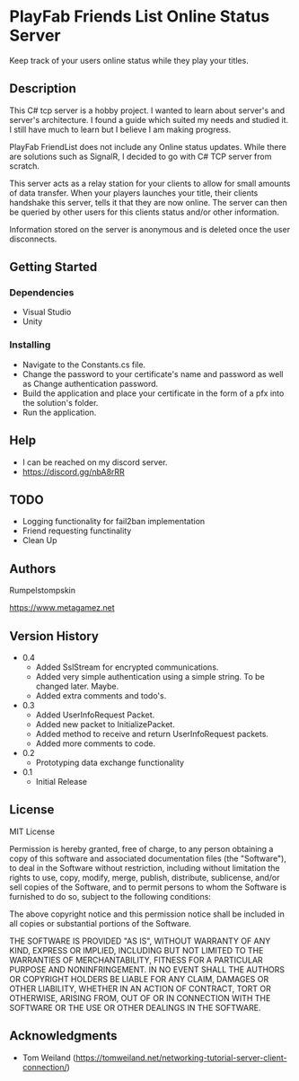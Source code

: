 # PlayFab Friends List Online Status Server

Keep track of your users online status while they play your titles.

## Description

This C# tcp server is a hobby project. I wanted to learn about server's and server's architecture. I found a guide which suited my needs and studied it.
I still have much to learn but I believe I am making progress.

PlayFab FriendList does not include any Online status updates. 
While there are solutions such as SignalR, I decided to go with C# TCP server from scratch.

This server acts as a relay station for your clients to allow for small amounts of data transfer.
When your players launches your title, their clients handshake this server, tells it that they are now online.
The server can then be queried by other users for this clients status and/or other information.

Information stored on the server is anonymous and is deleted once the user disconnects.

## Getting Started

### Dependencies

* Visual Studio
* Unity

### Installing

* Navigate to the Constants.cs file.
* Change the password to your certificate's name and password as well as Change authentication password.
* Build the application and place your certificate in the form of a pfx into the solution's folder.
* Run the application.

## Help

* I can be reached on my discord server.
* https://discord.gg/nbA8rRR

## TODO

* Logging functionality for fail2ban implementation
* Friend requesting functinality
* Clean Up

## Authors

Rumpelstompskin

https://www.metagamez.net

## Version History
* 0.4
    * Added SslStream for encrypted communications.
    * Added very simple authentication using a simple string. To be changed later. Maybe.
    * Added extra comments and todo's.
* 0.3
    * Added UserInfoRequest Packet.
    * Added new packet to InitializePacket.
    * Added method to receive and return UserInfoRequest packets.
    * Added more comments to code.
* 0.2
    * Prototyping data exchange functionality
* 0.1
    * Initial Release

## License

MIT License

Permission is hereby granted, free of charge, to any person obtaining a copy
of this software and associated documentation files (the "Software"), to deal
in the Software without restriction, including without limitation the rights
to use, copy, modify, merge, publish, distribute, sublicense, and/or sell
copies of the Software, and to permit persons to whom the Software is
furnished to do so, subject to the following conditions:

The above copyright notice and this permission notice shall be included in all
copies or substantial portions of the Software.

THE SOFTWARE IS PROVIDED "AS IS", WITHOUT WARRANTY OF ANY KIND, EXPRESS OR
IMPLIED, INCLUDING BUT NOT LIMITED TO THE WARRANTIES OF MERCHANTABILITY,
FITNESS FOR A PARTICULAR PURPOSE AND NONINFRINGEMENT. IN NO EVENT SHALL THE
AUTHORS OR COPYRIGHT HOLDERS BE LIABLE FOR ANY CLAIM, DAMAGES OR OTHER
LIABILITY, WHETHER IN AN ACTION OF CONTRACT, TORT OR OTHERWISE, ARISING FROM,
OUT OF OR IN CONNECTION WITH THE SOFTWARE OR THE USE OR OTHER DEALINGS IN THE
SOFTWARE.

## Acknowledgments

* Tom Weiland (https://tomweiland.net/networking-tutorial-server-client-connection/)
